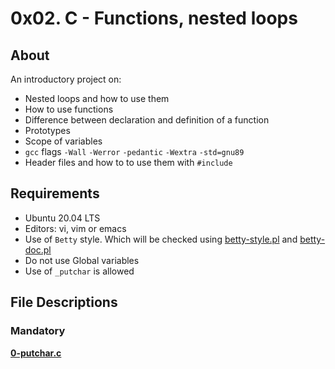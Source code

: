 # 0x02. C - Functions, nested loops
## About
An introductory project on:
- Nested loops and how to use them
- How to use functions
- Difference between declaration and definition of a function
- Prototypes
- Scope of variables
- `gcc` flags `-Wall` `-Werror` `-pedantic` `-Wextra` `-std=gnu89`
- Header files and how to to use them with `#include`
## Requirements
- Ubuntu 20.04 LTS
- Editors: vi, vim or emacs
- Use of `Betty` style. Which will be checked using [betty-style.pl](https://github.com/holbertonschool/Betty/blob/master/betty-style.pl) and [betty-doc.pl](https://github.com/holbertonschool/Betty/blob/master/betty-doc.pl)
- Do not use Global variables
- Use of `_putchar` is allowed
## File Descriptions
### Mandatory
**[0-putchar.c](0-putchar.c)**
